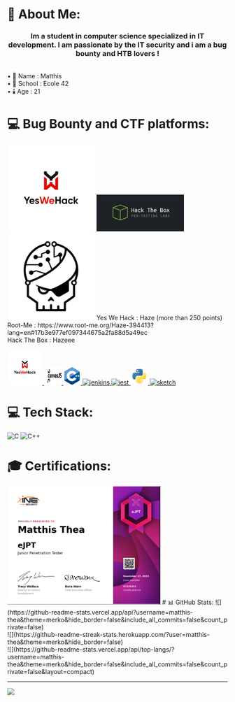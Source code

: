 # 💫 About Me:
<h3 align="center">Im a student in computer science specialized in IT development. I am passionate by the IT security and i am a bug bounty and HTB lovers !</h3><br>
• 🧑 Name : Matthis<br>
• 🏫 School : Ecole 42<br>
• 🕯️ Age : 21

# 💻 Bug Bounty and CTF platforms:
<img width="200" alt="YesWeHack" src="https://github.com/matthis-thea/matthis-thea/blob/main/yeswehack.png">
<img width="200" alt="HackTheBox" src="https://github.com/matthis-thea/matthis-thea/blob/main/Hack-The-Box-logo.png">
<img width="200" alt="RootMe" src="https://github.com/matthis-thea/matthis-thea/blob/main/rootme.svg">
Yes We Hack : Haze (more than 250 points)<br>
Root-Me : https://www.root-me.org/Haze-394413?lang=en#17b3e977ef097344675a2fa88d5a49ec<br>
Hack The Box : Hazeee<br>
<p align="left"> <a href="https://github.com/matthis-thea/matthis-thea/blob/main/yeswehack.png" target="_blank" rel="noreferrer"> <img src="https://github.com/matthis-thea/matthis-thea/blob/main/yeswehack.png" alt="c" width="80" height="80"/> </a> <a href="https://canvasjs.com" target="_blank" rel="noreferrer"> <img src="https://raw.githubusercontent.com/Hardik0307/Hardik0307/master/assets/canvasjs-charts.svg" alt="canvasjs" width="40" height="40"/> </a> <a href="https://www.w3schools.com/cpp/" target="_blank" rel="noreferrer"> <img src="https://raw.githubusercontent.com/devicons/devicon/master/icons/cplusplus/cplusplus-original.svg" alt="cplusplus" width="40" height="40"/> </a> <a href="https://www.jenkins.io" target="_blank" rel="noreferrer"> <img src="https://www.vectorlogo.zone/logos/jenkins/jenkins-icon.svg" alt="jenkins" width="40" height="40"/> </a> <a href="https://jestjs.io" target="_blank" rel="noreferrer"> <img src="https://www.vectorlogo.zone/logos/jestjsio/jestjsio-icon.svg" alt="jest" width="40" height="40"/> </a> <a href="https://www.python.org" target="_blank" rel="noreferrer"> <img src="https://raw.githubusercontent.com/devicons/devicon/master/icons/python/python-original.svg" alt="python" width="40" height="40"/> </a> <a href="https://www.sketch.com/" target="_blank" rel="noreferrer"> <img src="https://www.vectorlogo.zone/logos/sketchapp/sketchapp-icon.svg" alt="sketch" width="40" height="40"/> </a> </p>


# 💻 Tech Stack:
![C](https://img.shields.io/badge/c-%2300599C.svg?style=for-the-badge&logo=c&logoColor=white) ![C++](https://img.shields.io/badge/c++-%2300599C.svg?style=for-the-badge&logo=c%2B%2B&logoColor=white)
# 🎓 Certifications:
<img width="350" alt="EJPTV2" src="https://github.com/matthis-thea/matthis-thea/blob/main/Screenshot%20from%202024-02-27%2015-46-42.png">
# 📊 GitHub Stats:
![](https://github-readme-stats.vercel.app/api?username=matthis-thea&theme=merko&hide_border=false&include_all_commits=false&count_private=false)<br/>
![](https://github-readme-streak-stats.herokuapp.com/?user=matthis-thea&theme=merko&hide_border=false)<br/>
![](https://github-readme-stats.vercel.app/api/top-langs/?username=matthis-thea&theme=merko&hide_border=false&include_all_commits=false&count_private=false&layout=compact)

---
[![](https://visitcount.itsvg.in/api?id=matthis-thea&icon=0&color=0)](https://visitcount.itsvg.in)
